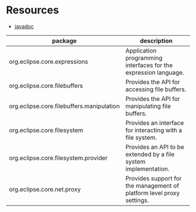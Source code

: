 # Resources
- [javadoc](https://javadoc.scijava.org/Eclipse/index.html)

| package | description |
|---------|-------------|
| org.eclipse.core.expressions 	| Application programming interfaces for the expression language.| 
| org.eclipse.core.filebuffers 	| Provides the API for accessing file buffers.| 
| org.eclipse.core.filebuffers.manipulation 	| Provides the API for manipulating file buffers.| 
| org.eclipse.core.filesystem 	| Provides an interface for interacting with a file system.| 
| org.eclipse.core.filesystem.provider 	| Provides an API to be extended by a file system implementation.| 
| org.eclipse.core.net.proxy 	| Provides support for the management of platform level proxy settings.| 

